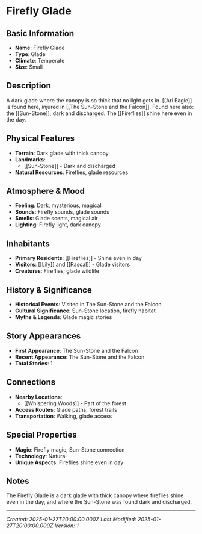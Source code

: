 # Firefly Glade

## Basic Information
- **Name**: Firefly Glade
- **Type**: Glade
- **Climate**: Temperate
- **Size**: Small

## Description
A dark glade where the canopy is so thick that no light gets in. [[Ari Eagle]] is found here, injured in [[The Sun-Stone and the Falcon]]. Found here also: the [[Sun-Stone]], dark and discharged. The [[Fireflies]] shine here even in the day.

## Physical Features
- **Terrain**: Dark glade with thick canopy
- **Landmarks**: 
  - [[Sun-Stone]] - Dark and discharged
- **Natural Resources**: Fireflies, glade resources

## Atmosphere & Mood
- **Feeling**: Dark, mysterious, magical
- **Sounds**: Firefly sounds, glade sounds
- **Smells**: Glade scents, magical air
- **Lighting**: Firefly light, dark canopy

## Inhabitants
- **Primary Residents**: [[Fireflies]] - Shine even in day
- **Visitors**: [[Lily]] and [[Rascal]] - Glade visitors
- **Creatures**: Fireflies, glade wildlife

## History & Significance
- **Historical Events**: Visited in The Sun-Stone and the Falcon
- **Cultural Significance**: Sun-Stone location, firefly habitat
- **Myths & Legends**: Glade magic stories

## Story Appearances
- **First Appearance**: The Sun-Stone and the Falcon
- **Recent Appearance**: The Sun-Stone and the Falcon
- **Total Stories**: 1

## Connections
- **Nearby Locations**: 
  - [[Whispering Woods]] - Part of the forest
- **Access Routes**: Glade paths, forest trails
- **Transportation**: Walking, glade access

## Special Properties
- **Magic**: Firefly magic, Sun-Stone connection
- **Technology**: Natural
- **Unique Aspects**: Fireflies shine even in day

## Notes
The Firefly Glade is a dark glade with thick canopy where fireflies shine even in the day, and where the Sun-Stone was found dark and discharged.

---
*Created: 2025-01-27T20:00:00.000Z*
*Last Modified: 2025-01-27T20:00:00.000Z*
*Version: 1*
